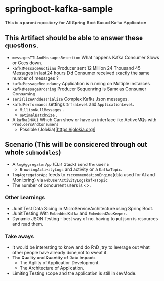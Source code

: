 # springboot-kafka-sample

This is a parent repository for All Spring Boot Based Kafka Application 

## This Artifact should be able to answer these questions.

* `messagesTTLAndMessagesRetention` What happens Kafka Consumer Slows or Goes down.
* `kafkaMessageAudtiing` Producer sent 12 Million 24 Thousand 45 Messages in last 24 hours Did Consumer received exactly the same number of messages ?
* `kafkaMessageRedundancy` Application is running on Multiple instances
* `kafkaMessageOrdering` Producer Sequencing is Same as Consumer Consuming.
* `serializeAnddeserialize` Complex Kafka Json messages.
* `kafkaPerformance` settings `InfraLevel` and `ApplicationLevel`.
	* `MillionNullMessages` .
	* `optimalBatchSize` .
* A `kafkaJMXUI`  Which Can show or have an interface like ActiveMQs with `ProducersAndConsumers`
	* Possible (Jolokia)[https://jolokia.org/]


## Scenario (This will be considered through out whole `submodules`)

* A `logAggregatorApp` (ELK Stack) send the user's 
  * `BrowsingActivityLogs` and activity on a `KafkaTopic`.
* `logAggregatorApp` feeds to `reccommendationEngine`(data used for AI and Monitoring) via `webUserActivityLogskafkaTopic`
* The number of concurrent users is <>.


### Other Learnings
* Junit Test Data Slicing in MicroServiceArchitecture using Spring Boot.
* Junit Testing With `EmbeddedKafka` and `EmbeddedZooKeeper`.
* Dynamic JSON Testing - best way of not having to put json is resources and read them.

### Take aways
* It would be interesting to know and do RnD ,try to leverage out what other people
have already done,not to sweat it.
* The Quality and Quantity of Data impacts
	* The Agility of Application Development.
	* The Architecture of Application.
* Limiting Testing scope and the application is still in devMode.
